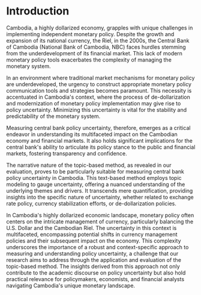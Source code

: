 # Introduction

Cambodia, a highly dollarized economy, grapples with unique challenges in implementing independent monetary policy. Despite the growth and expansion of its national currency, the Riel, in the 2000s, the Central Bank of Cambodia (National Bank of Cambodia, NBC) faces hurdles stemming from the underdevelopment of its financial market. This lack of modern monetary policy tools exacerbates the complexity of managing the monetary system.

In an environment where traditional market mechanisms for monetary policy are underdeveloped, the urgency to construct appropriate monetary policy communication tools and strategies becomes paramount. This necessity is accentuated in Cambodia's context, where the process of de-dollarization and modernization of monetary policy implementation may give rise to policy uncertainty. Minimizing this uncertainty is vital for the stability and predictability of the monetary system.

Measuring central bank policy uncertainty, therefore, emerges as a critical endeavor in understanding its multifaceted impact on the Cambodian economy and financial markets. It also holds significant implications for the central bank's ability to articulate its policy stance to the public and financial markets, fostering transparency and confidence.

The narrative nature of the topic-based method, as revealed in our evaluation, proves to be particularly suitable for measuring central bank policy uncertainty in Cambodia. This text-based method employs topic modeling to gauge uncertainty, offering a nuanced understanding of the underlying themes and drivers. It transcends mere quantification, providing insights into the specific nature of uncertainty, whether related to exchange rate policy, currency stabilization efforts, or de-dollarization policies.

In Cambodia's highly dollarized economic landscape, monetary policy often centers on the intricate management of currency, particularly balancing the U.S. Dollar and the Cambodian Riel. The uncertainty in this context is multifaceted, encompassing potential shifts in currency management policies and their subsequent impact on the economy. This complexity underscores the importance of a robust and context-specific approach to measuring and understanding policy uncertainty, a challenge that our research aims to address through the application and evaluation of the topic-based method. The insights derived from this approach not only contribute to the academic discourse on policy uncertainty but also hold practical relevance for policymakers, economists, and financial analysts navigating Cambodia's unique monetary landscape.
